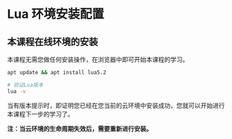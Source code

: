 # Lua 环境安装配置 			

## 本课程在线环境的安装

本课程无需您做任何安装操作，在浏览器中即可开始本课程的学习。

```bash
apt update && apt install lua5.2
```

```bash
# 验证Lua版本
lua -v
```

当有版本提示时，即证明您已经在您当前的云环境中安装成功，您就可以开始进行本课程下一步的学习了。

**注：当云环境的生命周期失效后，需要重新进行安装。**